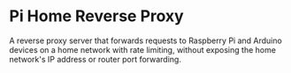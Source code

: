 # Pi Home Reverse Proxy
A reverse proxy server that forwards requests to Raspberry Pi and Arduino devices on a home network with rate limiting, without exposing the home network's IP address or router port forwarding.
